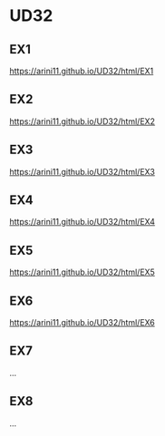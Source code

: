 # UD32

## EX1
https://arini11.github.io/UD32/html/EX1
## EX2
https://arini11.github.io/UD32/html/EX2
## EX3
https://arini11.github.io/UD32/html/EX3
## EX4
https://arini11.github.io/UD32/html/EX4
## EX5
https://arini11.github.io/UD32/html/EX5
## EX6
https://arini11.github.io/UD32/html/EX6
## EX7
...
## EX8
...
